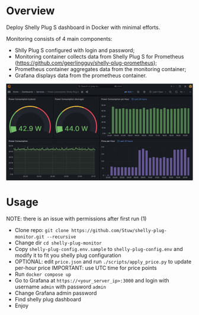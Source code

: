 # Overview

Deploy Shelly Plug S dashboard in Docker with minimal efforts.

Monitoring consists of 4 main components:
* Shlly Plug S configured with login and password;
* Monitoring container collects data from Shelly Plug S for Prometheus (https://github.com/geerlingguy/shelly-plug-prometheus);
* Prometheus container aggregates data from the monitoring container;
* Grafana displays data from the prometheus container.

![Grafana dashboard example](images/shelly-plug-s-grafana-dashboard.jpg)

# Usage

NOTE: there is an issue with permissions after first run (1)

* Clone repo: `git clone https://github.com/Stuw/shelly-plug-monitor.git --recursive`
* Change dir `cd shelly-plug-monitor`
* Copy `shelly-plug-config.env.sample` to `shelly-plug-config.env` and modify it to fit you shelly plug configuration
* OPTIONAL: edit `price.json` and run `./scripts/apply_price.py` to update per-hour price
IMPORTANT: use UTC time for price points
* Run `docker compose up`
* Go to Grafana at `https://<your_server_ip>:3000` and login with username `admin` with password `admin`
* Change Grafana admin password
* Find shelly plug dashboard
* Enjoy
